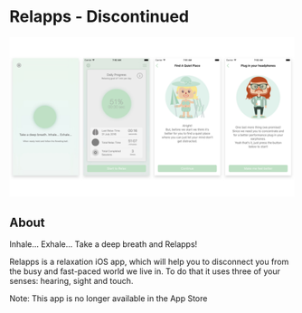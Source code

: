 # Relapps - Discontinued


![Screenshots](./assets/screenshots_light.jpeg)


## About

Inhale... Exhale... Take a deep breath and Relapps!

Relapps is a relaxation iOS app, which will help you to disconnect you from the busy and fast-paced world we live in. To do that it uses three of your senses: hearing, sight and touch.

Note: This app is no longer available in the App Store